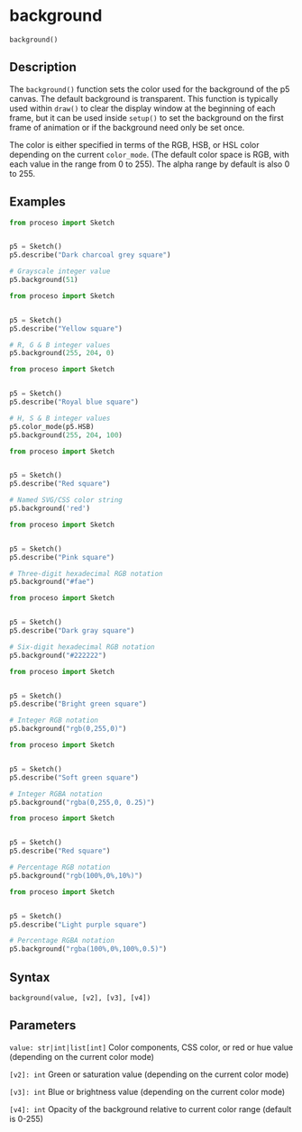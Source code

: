 # background

`background()`

## Description

The `background()` function sets the color used for the background of the p5 canvas.
The default background is transparent. This function is typically used within `draw()` to
clear the display window at the beginning of each frame, but it can be used inside `setup()`
to set the background on the first frame of animation or if the background need only be set once.

The color is either specified in terms of the RGB, HSB, or HSL color depending on the current `color_mode`.
(The default color space is RGB, with each value in the range from 0 to 255). The alpha range by default
is also 0 to 255.

## Examples

```python
from proceso import Sketch


p5 = Sketch()
p5.describe("Dark charcoal grey square")

# Grayscale integer value
p5.background(51)
```

```python
from proceso import Sketch


p5 = Sketch()
p5.describe("Yellow square")

# R, G & B integer values
p5.background(255, 204, 0)
```

```python
from proceso import Sketch


p5 = Sketch()
p5.describe("Royal blue square")

# H, S & B integer values
p5.color_mode(p5.HSB)
p5.background(255, 204, 100)
```

```python
from proceso import Sketch


p5 = Sketch()
p5.describe("Red square")

# Named SVG/CSS color string
p5.background('red')
```

```python
from proceso import Sketch


p5 = Sketch()
p5.describe("Pink square")

# Three-digit hexadecimal RGB notation
p5.background("#fae")
```

```python
from proceso import Sketch


p5 = Sketch()
p5.describe("Dark gray square")

# Six-digit hexadecimal RGB notation
p5.background("#222222")
```

```python
from proceso import Sketch


p5 = Sketch()
p5.describe("Bright green square")

# Integer RGB notation
p5.background("rgb(0,255,0)")
```

```python
from proceso import Sketch


p5 = Sketch()
p5.describe("Soft green square")

# Integer RGBA notation
p5.background("rgba(0,255,0, 0.25)")
```

```python
from proceso import Sketch


p5 = Sketch()
p5.describe("Red square")

# Percentage RGB notation
p5.background("rgb(100%,0%,10%)")
```

```python
from proceso import Sketch


p5 = Sketch()
p5.describe("Light purple square")

# Percentage RGBA notation
p5.background("rgba(100%,0%,100%,0.5)")
```

## Syntax

`background(value, [v2], [v3], [v4])`

## Parameters

`value: str|int|list[int]` Color components, CSS color, or red or hue value (depending on the current color mode)

`[v2]: int` Green or saturation value (depending on the current color mode)

`[v3]: int` Blue or brightness value (depending on the current color mode)

`[v4]: int` Opacity of the background relative to current color range (default is 0-255)

